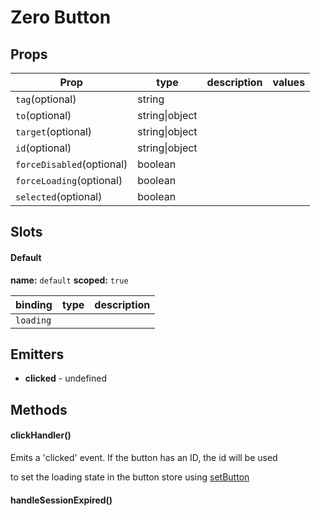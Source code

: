 
# Zero Button




## Props

| Prop | type | description | values |
| ---- | ---- | ----------- | ------ |
| `tag`<span>(optional)</span> | string |  |  |
| `to`<span>(optional)</span> | string\|object |  |  |
| `target`<span>(optional)</span> | string\|object |  |  |
| `id`<span>(optional)</span> | string\|object |  |  |
| `forceDisabled`<span>(optional)</span> | boolean |  |  |
| `forceLoading`<span>(optional)</span> | boolean |  |  |
| `selected`<span>(optional)</span> | boolean |  |  |

## Slots

#### Default


**name:** `default`  **scoped:** `true`

| binding | type | description |
| ------- | ---- | ----------- |
| `loading` |  |  |

## Emitters


 - **clicked** - undefined

## Methods

#### clickHandler()


Emits a 'clicked' event. If the button has an ID, the id will be used

to set the loading state in the button store using [setButton](/zero-core/modules/button/store.html#setbutton)

#### handleSessionExpired()
